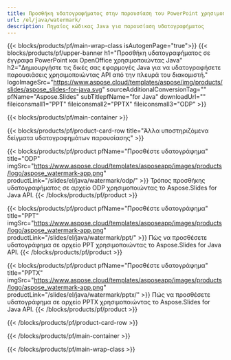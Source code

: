 ```yaml
---
title: Προσθήκη υδατογραφήματος στην παρουσίαση του PowerPoint χρησιμοποιώντας Java
url: /el/java/watermark/
description: Πηγαίος κώδικας Java για παρουσίαση υδατογραφήματος
---
```


{{< blocks/products/pf/main-wrap-class isAutogenPage="true">}}
{{< blocks/products/pf/upper-banner h1="Προσθήκη υδατογραφήματος σε έγγραφα PowerPoint και OpenOffice χρησιμοποιώντας Java" h2="Δημιουργήστε τις δικές σας εφαρμογές Java για να υδατογραφήσετε παρουσιάσεις χρησιμοποιώντας API από την πλευρά του διακομιστή." logoImageSrc="https://www.aspose.cloud/templates/aspose/img/products/slides/aspose_slides-for-java.svg" sourceAdditionalConversionTag="" pfName="Aspose.Slides" subTitlepfName="for Java" downloadUrl="" fileiconsmall1="PPT" fileiconsmall2="PPTX" fileiconsmall3="ODP" >}}

{{< blocks/products/pf/main-container >}}

{{< blocks/products/pf/product-card-row title="Άλλα υποστηριζόμενα δείγματα υδατογραφημάτων παρουσίασης" >}}

{{< blocks/products/pf/product pfName="Προσθέστε υδατογράφημα" title="ODP" imgSrc="https://www.aspose.cloud/templates/asposeapp/images/products/logo/aspose_watermark-app.png" productLink="/slides/el/java/watermark/odp/" >}}
Τρόπος προσθήκης υδατογραφήματος σε αρχείο ODP χρησιμοποιώντας το Aspose.Slides for Java API.
{{< /blocks/products/pf/product >}}

{{< blocks/products/pf/product pfName="Προσθέστε υδατογράφημα" title="PPT" imgSrc="https://www.aspose.cloud/templates/asposeapp/images/products/logo/aspose_watermark-app.png" productLink="/slides/el/java/watermark/ppt/" >}}
Πώς να προσθέσετε υδατογράφημα σε αρχείο PPT χρησιμοποιώντας το Aspose.Slides for Java API.
{{< /blocks/products/pf/product >}}

{{< blocks/products/pf/product pfName="Προσθέστε υδατογράφημα" title="PPTX" imgSrc="https://www.aspose.cloud/templates/asposeapp/images/products/logo/aspose_watermark-app.png" productLink="/slides/el/java/watermark/pptx/" >}}
Πώς να προσθέσετε υδατογράφημα σε αρχείο PPTX χρησιμοποιώντας το Aspose.Slides for Java API.
{{< /blocks/products/pf/product >}}



{{< /blocks/products/pf/product-card-row >}}

{{< /blocks/products/pf/main-container >}}
    
{{< /blocks/products/pf/main-wrap-class >}}